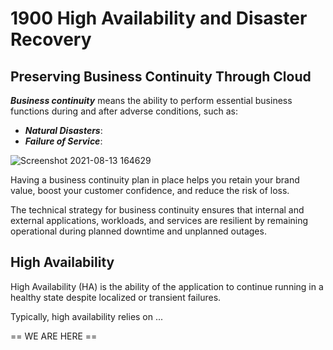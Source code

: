 # 1900 High Availability and Disaster Recovery

## Preserving Business Continuity Through Cloud

***Business continuity*** means the ability to perform essential business functions during and after adverse conditions, such as:

- ***Natural Disasters***: 
- ***Failure of Service***:

![Screenshot 2021-08-13 164629](https://user-images.githubusercontent.com/12828104/129375069-39d286f2-bc99-4a9b-82be-93eafb7b68a6.png)

Having a business continuity plan in place helps you retain your brand value, boost your customer confidence, and reduce the risk of loss. 

The technical strategy for business continuity ensures that internal and external applications, workloads, and services are resilient by remaining operational during planned downtime and unplanned outages. 

## High Availability

High Availability (HA) is the ability of the application to continue running in a healthy state despite localized or transient failures.

Typically, high availability relies on ...




== WE ARE HERE ==
